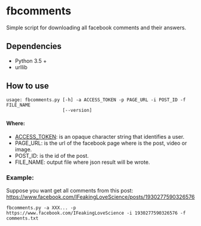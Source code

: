 # fbcomments
Simple script for downloading all facebook comments and their answers.

## Dependencies
* Python 3.5 +
* urllib

## How to use
```
usage: fbcomments.py [-h] -a ACCESS_TOKEN -p PAGE_URL -i POST_ID -f FILE_NAME
                     [--version]
```

#### Where:
  * [ACCESS_TOKEN](https://developers.facebook.com/docs/facebook-login/access-tokens/): is an opaque character string that identifies a user.
  * PAGE_URL: is the url of the facebook page where is the post, video or image.
  * POST_ID: is the id of the post.
  * FILE_NAME: output file where json result will be wrote.

### Example:

Suppose you want get all comments from this post: https://www.facebook.com/IFeakingLoveScience/posts/1930277590326576

```
fbcomments.py -a XXX... -p https://www.facebook.com/IFeakingLoveScience -i 1930277590326576 -f comments.txt
```


